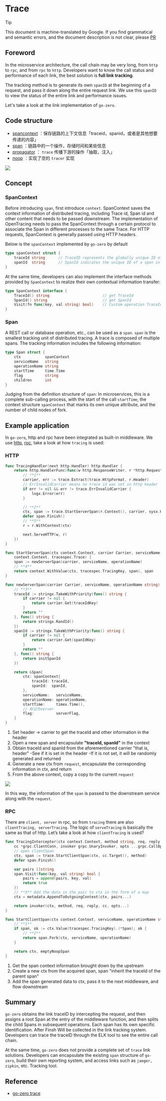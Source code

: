 # Trace
> [!TIP]
> This document is machine-translated by Google. If you find grammatical and semantic errors, and the document description is not clear, please [PR](doc-contibute.md)


## Foreword

In the microservice architecture, the call chain may be very long, from `http` to `rpc`, and from `rpc` to `http`. Developers want to know the call status and performance of each link, the best solution is **full link tracking**.

The tracking method is to generate its own `spanID` at the beginning of a request, and pass it down along the entire request link. We use this `spanID` to view the status of the entire link and performance issues.

Let's take a look at the link implementation of `go-zero`.

## Code structure

- [spancontext](https://github.com/zeromicro/go-zero/blob/master/core/trace/spancontext.go) ：保存链路的上下文信息「traceid，spanid，或者是其他想要传递的内容」
- [span](https://github.com/zeromicro/go-zero/blob/master/core/trace/span.go) ：链路中的一个操作，存储时间和某些信息
- [propagator](https://github.com/zeromicro/go-zero/blob/master/core/trace/propagator.go) ： `trace` 传播下游的操作「抽取，注入」
- [noop](https://github.com/zeromicro/go-zero/blob/master/core/trace/noop.go) ：实现了空的 `tracer` 实现

![](https://static.gocn.vip/photo/2020/2f244477-4ed3-4ad1-8003-ff82cbe2f8a0.png?x-oss-process=image/resize,w_1920)

## Concept

### SpanContext

Before introducing `span`, first introduce `context`. SpanContext saves the context information of distributed tracing, including Trace id, Span id and other content that needs to be passed downstream. The implementation of OpenTracing needs to pass the SpanContext through a certain protocol to associate the Span in different processes to the same Trace. For HTTP requests, SpanContext is generally passed using HTTP headers.

Below is the `spanContext` implemented by `go-zero` by default

```go
type spanContext struct {
    traceId string      // TraceID represents the globally unique ID of tracer
    spanId  string      // SpanId indicates the unique ID of a span in a single trace, which is unique in the trace
}
```

At the same time, developers can also implement the interface methods provided by `SpanContext` to realize their own contextual information transfer:

```go
type SpanContext interface {
    TraceId() string                        // get TraceId
    SpanId() string                         // get SpanId
    Visit(fn func(key, val string) bool)    // Custom operation TraceId, SpanId
}
```

### Span

A REST call or database operation, etc., can be used as a `span`. `span` is the smallest tracking unit of distributed tracing. A trace is composed of multiple spans. The tracking information includes the following information:

```go
type Span struct {
    ctx           spanContext       
    serviceName   string           
    operationName string           
    startTime     time.Time         
    flag          string           
    children      int              
}
```

Judging from the definition structure of `span`: In microservices, this is a complete sub-calling process, with the start of the call `startTime`, the context structure `spanContext` that marks its own unique attribute, and the number of child nodes of fork.

## Example application

In `go-zero`, http and rpc have been integrated as built-in middleware. We use [http](https://github.com/zeromicro/go-zero/blob/master/rest/handler/tracinghandler.go), [rpc](https://github.com/zeromicro/go-zero/blob/master/zrpc/internal/clientinterceptors/tracinginterceptor.go), take a look at how `tracing` is used:

### HTTP

```go
func TracingHandler(next http.Handler) http.Handler {
    return http.HandlerFunc(func(w http.ResponseWriter, r *http.Request) {
        // **1**
        carrier, err := trace.Extract(trace.HttpFormat, r.Header)
        // ErrInvalidCarrier means no trace id was set in http header
        if err != nil && err != trace.ErrInvalidCarrier {
            logx.Error(err)
        }

        // **2**
        ctx, span := trace.StartServerSpan(r.Context(), carrier, sysx.Hostname(), r.RequestURI)
        defer span.Finish()
        // **5**
        r = r.WithContext(ctx)

        next.ServeHTTP(w, r)
    })
}

func StartServerSpan(ctx context.Context, carrier Carrier, serviceName, operationName string) (
    context.Context, tracespec.Trace) {
    span := newServerSpan(carrier, serviceName, operationName)
    // **4**
    return context.WithValue(ctx, tracespec.TracingKey, span), span
}

func newServerSpan(carrier Carrier, serviceName, operationName string) tracespec.Trace {
    // **3**
    traceId := stringx.TakeWithPriority(func() string {
        if carrier != nil {
            return carrier.Get(traceIdKey)
        }
        return ""
    }, func() string {
        return stringx.RandId()
    })
    spanId := stringx.TakeWithPriority(func() string {
        if carrier != nil {
            return carrier.Get(spanIdKey)
        }
        return ""
    }, func() string {
        return initSpanId
    })

    return &Span{
        ctx: spanContext{
            traceId: traceId,
            spanId:  spanId,
        },
        serviceName:   serviceName,
        operationName: operationName,
        startTime:     timex.Time(),
        // 标记为server
        flag:          serverFlag,
    }
}
```

1. Set header -> carrier to get the traceId and other information in the header
1. Open a new span and encapsulate **"traceId, spanId"** in the context
1. Obtain traceId and spanId from the aforementioned carrier "that is, header"
   -See if it is set in the header
   -If it is not set, it will be randomly generated and returned
1. Generate a new ctx from `request`, encapsulate the corresponding information in ctx, and return
1. From the above context, copy a copy to the current `request`

![](https://static.gocn.vip/photo/2020/a30daba2-ad12-477c-8ce5-131ef1cc3e76.png?x-oss-process=image/resize,w_1920)

In this way, the information of the `span` is passed to the downstream service along with the `request`.

### RPC

There are `client, server` in rpc, so from `tracing` there are also `clientTracing, serverTracing`. The logic of `serveTracing` is basically the same as that of http. Let’s take a look at how `clientTracing` is used?

```go
func TracingInterceptor(ctx context.Context, method string, req, reply interface{},
    cc *grpc.ClientConn, invoker grpc.UnaryInvoker, opts ...grpc.CallOption) error {
    // open clientSpan
    ctx, span := trace.StartClientSpan(ctx, cc.Target(), method)
    defer span.Finish()

    var pairs []string
    span.Visit(func(key, val string) bool {
        pairs = append(pairs, key, val)
        return true
    })
    // **3** Add the data in the pair to ctx in the form of a map
    ctx = metadata.AppendToOutgoingContext(ctx, pairs...)

    return invoker(ctx, method, req, reply, cc, opts...)
}

func StartClientSpan(ctx context.Context, serviceName, operationName string) (context.Context, tracespec.Trace) {
    // **1**
    if span, ok := ctx.Value(tracespec.TracingKey).(*Span); ok {
        // **2**
        return span.Fork(ctx, serviceName, operationName)
    }

    return ctx, emptyNoopSpan
}
```

1. Get the span context information brought down by the upstream
1. Create a new ctx from the acquired span, span "inherit the traceId of the parent span"
1. Add the span generated data to ctx, pass it to the next middleware, and flow downstream

## Summary

`go-zero` obtains the link traceID by intercepting the request, and then assigns a root Span at the entry of the middleware function, and then splits the child Spans in subsequent operations. Each span has its own specific identification. After Finsh Will be collected in the link tracking system. Developers can trace the traceID through the ELK tool to see the entire call chain.

At the same time, `go-zero` does not provide a complete set of `trace` link solutions. Developers can encapsulate the existing `span` structure of `go-zero`, build their own reporting system, and access links such as `jaeger, zipkin`, etc. Tracking tool.

## Reference

- [go-zero trace](https://github.com/zeromicro/go-zero/tree/master/core/trace)
